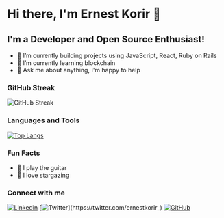 # Hi there, I'm Ernest Korir 👋

## I'm a Developer and Open Source Enthusiast!

- 🔭 I’m currently building projects using JavaScript, React, Ruby on Rails 
- 🌱 I’m currently learning blockchain
- 💬 Ask me about anything, I'm happy to help

### GitHub Streak

![GitHub Streak](https://github-readme-streak-stats.herokuapp.com/?user=ernestkorir&theme=dark)

### Languages and Tools

[![Top Langs](https://github-readme-stats.vercel.app/api/top-langs/?username=ernestkorir&layout=compact&theme=dark)](https://github.com/ernestkorir)

### Fun Facts
- 🎸 I play the guitar
- 🚀 I love stargazing


### Connect with me

[![Linkedin](https://img.shields.io/badge/-ernestkorir-blue?style=flat-square&logo=Linkedin&logoColor=white&link=https://www.linkedin.com/in/ernestkorir/)]([https://www.linkedin.com/in/ernestkorir/)
[![Twitter](https://img.shields.io/badge/-ernestkorir-blue?style=flat-square&logo=Twitter&logoColor=white&link=https://twitter.com/ernestkorir_)](https://twitter.com/ernestkorir_)
[![GitHub](https://img.shields.io/badge/-ernestkorir-black?style=flat-square&logo=GitHub&logoColor=white&link=https://github.com/ernestkorir)](https://github.com/ernestkorir)

